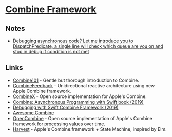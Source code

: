 # [Combine Framework](https://developer.apple.com/documentation/combine)

## Notes

- [Debugging asynchronous code? Let me introduce you to DispatchPredicate, a single line will check which queue are you on and stop in debug if condition is not met](https://twitter.com/icanzilb/status/1213403702226276352)

## Links

- [Combine101](https://github.com/learncombine/Combine101) - Gentle but thorough introduction to Combine.
- [CombineFeedback](https://github.com/sergdort/CombineFeedback) - Unidirectional reactive architecture using new Apple Combine framework.
- [CombineX](https://github.com/cx-org/CombineX) - Open source implementation for Apple's Combine.
- [Combine: Asynchronous Programming with Swift book (2019)](https://www.raywenderlich.com/6185979-combine-asynchronous-programming-with-swift-complete-book-available)
- [Debugging with Swift Combine Framework (2019)](https://www.vadimbulavin.com/debugging-with-combine-swift-framework/)
- [Awesome Combine](https://github.com/CombineCommunity/awesome-combine#readme)
- [OpenCombine](https://github.com/broadwaylamb/OpenCombine) - Open source implementation of Apple's Combine framework for processing values over time.
- [Harvest](https://github.com/inamiy/Harvest) - Apple's Combine.framework + State Machine, inspired by Elm.
